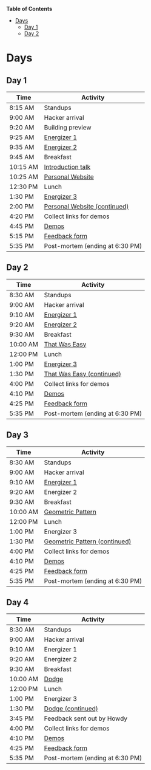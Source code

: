 <!-- markdown-toc start - Don't edit this section. Run M-x markdown-toc-generate-toc again -->
**Table of Contents**

- [Days](#days)
  - [Day 1](#day-1)
  - [Day 2](#day-2)

<!-- markdown-toc end -->

# Days

## Day 1

| Time     | Activity                                                   |
| -------- | ---------------------------------------------------------- |
| 8:15 AM  | Standups                                                   |
| 9:00 AM  | Hacker arrival                                             |
| 9:20 AM  | Building preview                                           |
| 9:25 AM  | [Energizer 1](ACTIVITIES.md#i-love-my-neighbor-who)        |
| 9:35 AM  | [Energizer 2](ACTIVITIES.md#human-pictionary)              |
| 9:45 AM  | Breakfast                                                  |
| 10:15 AM | [Introduction talk](ACTIVITIES.md#introduction-talk)       |
| 10:25 AM | [Personal Website][personal_website]                       |
| 12:30 PM | Lunch                                                      |
| 1:30 PM  | [Energizer 3](ACTIVITIES.md#evolution-rock-paper-scissors) |
| 2:00 PM  | [Personal Website (continued)][personal_website]           |
| 4:20 PM  | Collect links for demos                                    |
| 4:45 PM  | [Demos](ACTIVITIES.md#demos)                               |
| 5:15 PM  | [Feedback form](ACTIVITIES.md#feedback-forms)              |
| 5:35 PM  | Post-mortem (ending at 6:30 PM)                            |

## Day 2

| Time     | Activity                                          |
| -------- | ------------------------------------------------- |
| 8:30 AM  | Standups                                          |
| 9:00 AM  | Hacker arrival                                    |
| 9:10 AM  | [Energizer 1](ACTIVITIES.md#pictionary)           |
| 9:20 AM  | [Energizer 2](ACTIVITIES.md#two-truths-and-a-lie) |
| 9:30 AM  | Breakfast                                         |
| 10:00 AM | [That Was Easy][that_was_easy]                    |
| 12:00 PM | Lunch                                             |
| 1:00 PM  | [Energizer 3](ACTIVITIES.md#zip-zap-zop)          |
| 1:30 PM  | [That Was Easy (continued)][that_was_easy]        |
| 4:00 PM  | Collect links for demos                           |
| 4:10 PM  | [Demos](ACTIVITIES.md#demos)                      |
| 4:25 PM  | [Feedback form](ACTIVITIES.md#feedback-forms)     |
| 5:35 PM  | Post-mortem (ending at 6:30 PM)                   |

## Day 3

| Time     | Activity                                               |
| -------- | ------------------------------------------------------ |
| 8:30 AM  | Standups                                               |
| 9:00 AM  | Hacker arrival                                         |
| 9:10 AM  | [Energizer 1](ACTIVITIES.md#fortunately-unfortunately) |
| 9:20 AM  | Energizer 2                                            |
| 9:30 AM  | Breakfast                                              |
| 10:00 AM | [Geometric Pattern][geometric_pattern]                 |
| 12:00 PM | Lunch                                                  |
| 1:00 PM  | Energizer 3                                            |
| 1:30 PM  | [Geometric Pattern (continued)][geometric_pattern]     |
| 4:00 PM  | Collect links for demos                                |
| 4:10 PM  | [Demos](ACTIVITIES.md#demos)                           |
| 4:25 PM  | [Feedback form](ACTIVITIES.md#feedback-forms)          |
| 5:35 PM  | Post-mortem (ending at 6:30 PM)                        |

## Day 4

| Time     | Activity                                      |
| -------- | --------------------------------------------- |
| 8:30 AM  | Standups                                      |
| 9:00 AM  | Hacker arrival                                |
| 9:10 AM  | Energizer 1                                   |
| 9:20 AM  | Energizer 2                                   |
| 9:30 AM  | Breakfast                                     |
| 10:00 AM | [Dodge][dodge]                                |
| 12:00 PM | Lunch                                         |
| 1:00 PM  | Energizer 3                                   |
| 1:30 PM  | [Dodge (continued)][dodge]                    |
| 3:45 PM  | Feedback sent out by Howdy                    |
| 4:00 PM  | Collect links for demos                       |
| 4:10 PM  | [Demos](ACTIVITIES.md#demos)                  |
| 4:25 PM  | [Feedback form](ACTIVITIES.md#feedback-forms) |
| 5:35 PM  | Post-mortem (ending at 6:30 PM)               |

[personal_website]: https://workshops.hackclub.com/personal_website
[that_was_easy]: https://workshops.hackclub.com/that_was_easy
[geometric_pattern]: https://workshops.hackclub.com/geometric_pattern
[dodge]: https://workshops.hackclub.com/dodge
